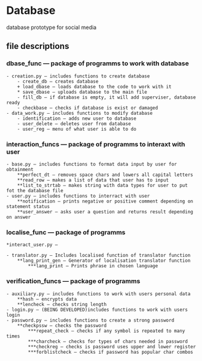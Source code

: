 # Database
database prototype for social media


## file descriptions
### dbase_func — package of programms to work with database
    - creation.py — includes functions to create database
        - create_db — creates database
        + load_dbase — loads database to the code to work with it
        * save_dbase — uploads database to the main file
        - fill_db — if database is empty, it will add superviser, database ready
        - checkbase — checks if database is exist or damaged
    - data_work.py — includes functions to modify database
        - identification — adds new user to database
        - user_delete — deletes user from database
        - user_reg — menu of what user is able to do
### interaction_funcs — package of programms to interaxt with user
    - base.py — includes functions to format data input by user for obtainment
        **perfect_dt — removes space chars and lowers all capital letters
        **read_row — makes a list of data that user has to input
        **list_to_strtab — makes string with data types for user to put fot the database file
    - user.py — includes functions to interract with user
        **notification — prints negative or positive comment depending on statement status
        **user_answer — asks user a question and returns result depending on answer
### localise_func — package of programms
    *interact_user.py —

    - translator.py — Includes localised function of translator function
        **lang_print_gen — Generator of localisation translator function
            ***lang_print — Prints phrase in chosen language
### verification_funcs — package of programms
    - auxiliary.py — includes functions to work with users personal data
        **hash — encrypts data
        **lencheck — checks string length
    - login.py — (BEING DEVELOPED)includes functions to work with users login
    - password.py — includes functions to create a strong password
        **checkpssw — checks the password
            ***repeat_check — checks if any symbol is repeated to many times
            ***charcheck — checks for types of chars needed in password
            ***checkreg — checks is password uses upper and lower register
            ***forblistcheck — checks if password has popular char combos